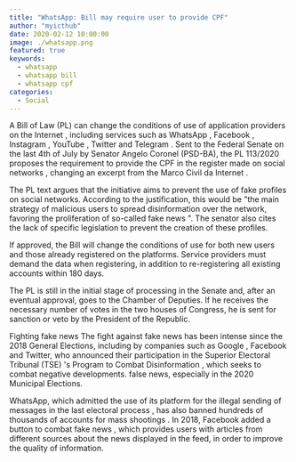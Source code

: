```yaml
---
title: "WhatsApp: Bill may require user to provide CPF"
author: "myicthub"
date: 2020-02-12 10:00:00
image: ./whatsapp.png
featured: true
keywords:
  - whatsapp
  - whatsapp bill
  - whatsapp cpf
categories:
  - Social
---
```


A Bill of Law (PL) can change the conditions of use of application providers on the Internet , including services such as WhatsApp , Facebook , Instagram , YouTube , Twitter and Telegram . Sent to the Federal Senate on the last 4th of July by Senator Angelo Coronel (PSD-BA), the PL 113/2020 proposes the requirement to provide the CPF in the register made on social networks , changing an excerpt from the Marco Civil da Internet .

The PL text argues that the initiative aims to prevent the use of fake profiles on social networks. According to the justification, this would be "the main strategy of malicious users to spread disinformation over the network, favoring the proliferation of so-called fake news ". The senator also cites the lack of specific legislation to prevent the creation of these profiles.

If approved, the Bill will change the conditions of use for both new users and those already registered on the platforms. Service providers must demand the data when registering, in addition to re-registering all existing accounts within 180 days.

The PL is still in the initial stage of processing in the Senate and, after an eventual approval, goes to the Chamber of Deputies. If he receives the necessary number of votes in the two houses of Congress, he is sent for sanction or veto by the President of the Republic.

Fighting fake news
The fight against fake news has been intense since the 2018 General Elections, including by companies such as Google , Facebook and Twitter, who announced their participation in the Superior Electoral Tribunal (TSE) 's Program to Combat Disinformation , which seeks to combat negative developments. false news, especially in the 2020 Municipal Elections.

WhatsApp, which admitted the use of its platform for the illegal sending of messages in the last electoral process , has also banned hundreds of thousands of accounts for mass shootings . In 2018, Facebook added a button to combat fake news , which provides users with articles from different sources about the news displayed in the feed, in order to improve the quality of information.
